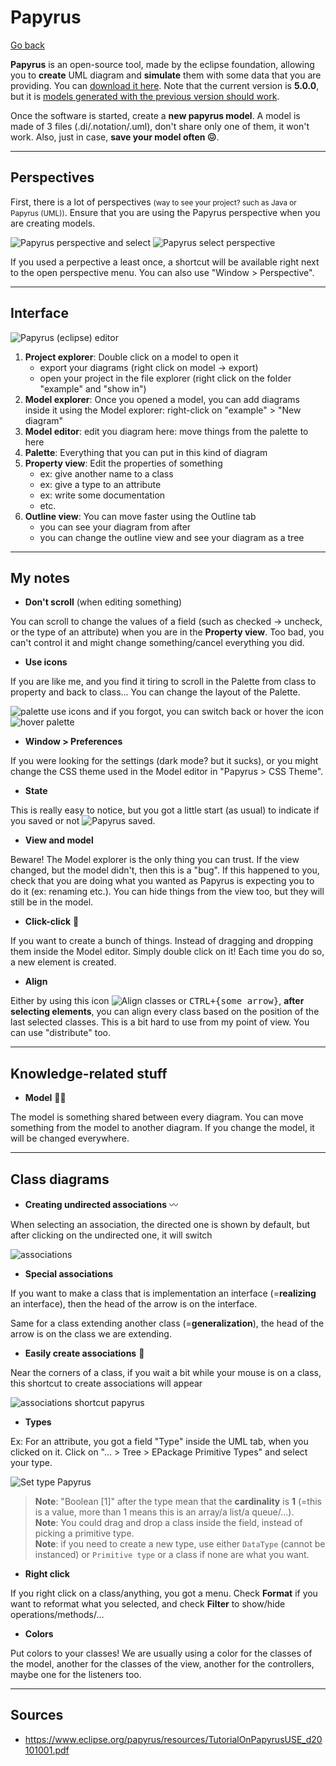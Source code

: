 # Papyrus

[Go back](../index.md)

**Papyrus** is an open-source tool, made by the eclipse foundation,
allowing you to **create** UML diagram and **simulate** them
with some data that you are providing.
You can [download it here](https://www.eclipse.org/papyrus/download.html). Note that the current version is **5.0.0**, but it is [models generated with the previous version should work](https://projects.eclipse.org/projects/modeling.mdt.papyrus/releases/5.0.0/plan).

Once the software is started, create a **new papyrus model**. A model is made of 3 files (.di/.notation/.uml), don't share only one of them, it won't work. Also, just in case, **save your model often 😖**.

<hr class="sl">

## Perspectives

First, there is a lot of perspectives <small>(way to see your project? such as Java or Papyrus (UML))</small>. Ensure that you are using the Papyrus perspective when you are creating models.

<div class="text-center">

![Papyrus perspective](images/perp1.png) and select ![Papyrus select perspective](images/perp2.png)
</div>

If you used a perpective a least once, a shortcut will be available right next to the open perspective menu. You can also use "Window > Perspective".

<hr class="sr">

## Interface

<div class="overflow-auto mb-3" style="max-height: 400px;">

![Papyrus (eclipse) editor](images/editor.png)
</div>

1. **Project explorer**: Double click on a model to open it
   * export your diagrams (right click on model -> export)
   * open your project in the file explorer (right click on the folder "example" and "show in")
2. **Model explorer**: Once you opened a model, you can add diagrams inside it using the Model explorer: right-click on "example" > "New diagram"
3. **Model editor**: edit you diagram here: move things from the palette to here
4. **Palette**: Everything that you can put in this kind of diagram
5. **Property view**: Edit the properties of something
   * ex: give another name to a class
   * ex: give a type to an attribute
   * ex: write some documentation
   * etc.
6. **Outline view**: You can move faster using the Outline tab
   * you can see your diagram from after
   * you can change the outline view and see your diagram as a tree

<hr class="sl">

## My notes

* **Don't scroll** (when editing something)

You can scroll to change the values of a field (such as checked -> uncheck, or the type of an attribute) when you are in the **Property view**. Too bad, you can't control it and might change something/cancel everything you did.

* **Use icons**

If you are like me, and you find it tiring to scroll in the Palette from class to property and back to class... You can change the layout of the Palette.

<div class="text-center">

![palette use icons](images/icons.png) and if you forgot, you can switch back or hover the icon ![hover palette](images/icons_hover.png)

</div>

* **Window > Preferences**

If you were looking for the settings (dark mode? but it sucks), or you might change the CSS theme used in the Model editor in "Papyrus > CSS Theme".

* **State**

This is really easy to notice, but you got a little start (as usual) to indicate if you saved or not ![Papyrus saved](images/saved.png).

* **View and model**

Beware! The Model explorer is the only thing you can trust. If the view changed, but the model didn't, then this is a "bug". If this happened to you, check that you are doing what you wanted as Papyrus is expecting you to do it (ex: renaming etc.). You can hide things from the view too, but they will still be in the model.

* **Click-click** 🚬

If you want to create a bunch of things. Instead of dragging and dropping them inside the Model editor. Simply double click on it! Each time you do so, a new element is created.

* **Align**

Either by using this icon ![Align classes](images/align.png) or <kbd>CTRL+{some arrow}</kbd>, **after selecting elements**, you can align every class based on the position of the last selected classes. This is a bit hard to use from my point of view. You can use "distribute" too.

<hr class="sr">

## Knowledge-related stuff

* **Model** 👧👦

The model is something shared between every diagram. You can move something from the model to another diagram. If you change the model, it will be changed everywhere. 

<hr class="sl">

## Class diagrams

* **Creating undirected associations** 〰

When selecting an association, the directed one is shown by default, but after clicking on the undirected one, it will switch

![associations](images/associations.png)

* **Special associations**

If you want to make a class that is implementation an interface (=**realizing** an interface), then the head of the arrow is on the interface.

Same for a class extending another class (=**generalization**), the head of the arrow is on the class we are extending.

* **Easily create associations** 🚀

Near the corners of a class, if you wait a bit while your mouse is on a class, this shortcut to create associations will appear

![associations shortcut papyrus](images/associations_shortcut.png)

* **Types**

Ex: For an attribute, you got a field "Type" inside the UML tab, when you clicked on it. Click on "... > Tree > EPackage Primitive Types" and select your type.

![Set type Papyrus](images/type.png)

> **Note**: "Boolean [1]" after the type mean that the **cardinality** is **1** (=this is a value, more than 1 means this is an array/a list/a queue/...).<br>
> **Note**: You could drag and drop a class inside the field, instead of picking a primitive type.<br>
> **Note**: if you need to create a new type, use either `DataType` (cannot be instanced) or `Primitive type` or a class if none are what you want.

* **Right click**

If you right click on a class/anything, you got a menu. Check **Format** if you want to reformat what you selected, and check **Filter** to show/hide operations/methods/...

* **Colors**

Put colors to your classes! We are usually using a color for the classes of the model, another for the classes of the view, another for the controllers, maybe one for the listeners too.

<hr class="sr">

## Sources

* <https://www.eclipse.org/papyrus/resources/TutorialOnPapyrusUSE_d20101001.pdf>